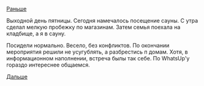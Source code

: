 [Раньше](2018.02.22.md)

Выходной день пятницы. Сегодня намечалось посещение сауны.
С утра сделал мелкую пробежку по магазинам. Затем семья поехала на кладбище, а я в сауну.

Посидели нормально. Весело, без конфликтов. По окончании мероприятия решили не усугублять, а разбрестись п домам.
Хотя, в информационном наполнении, встреча былы так себе. По WhatsUp'у гораздо интереснее общаемся.

[Дальше](2018.02.24.md)
